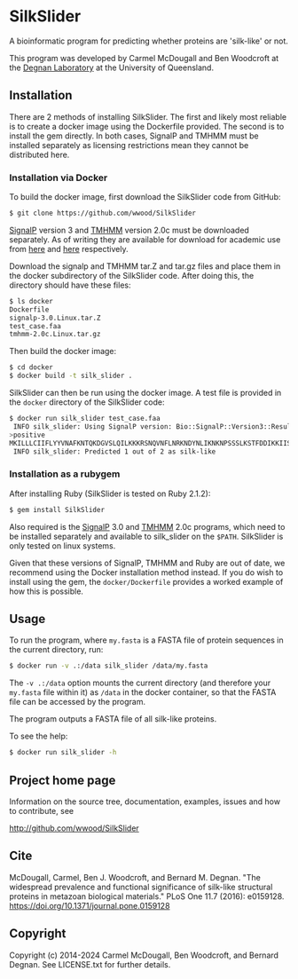 # SilkSlider

A bioinformatic program for predicting whether proteins are 'silk-like' or not.

This program was developed by Carmel McDougall and Ben Woodcroft at the [Degnan Laboratory](http://www.biology.uq.edu.au/staff/bernie-degnan) at the University of Queensland.

## Installation

There are 2 methods of installing SilkSlider. The first and likely most reliable is to create a docker image using the Dockerfile provided. The second is to install the gem directly. In both cases, SignalP and TMHMM must be installed separately as licensing restrictions mean they cannot be distributed here.

### Installation via Docker

To build the docker image, first download the SilkSlider code from GitHub:
```sh
$ git clone https://github.com/wwood/SilkSlider
```
[SignalP](http://www.cbs.dtu.dk/services/SignalP/) version 3 and [TMHMM](http://www.cbs.dtu.dk/services/TMHMM/) version 2.0c must be downloaded separately. As of writing they are available for download for academic use from [here](https://services.healthtech.dtu.dk/cgi-bin/sw_request?software=signalp&version=3.0&packageversion=3.0&platform=Linux) and [here](https://services.healthtech.dtu.dk/cgi-bin/sw_request?software=tmhmm&version=2.0c&packageversion=2.0c&platform=Linux) respectively.

Download the signalp and TMHMM tar.Z and tar.gz files and place them in the
docker subdirectory of the SilkSlider code. After doing this, the directory should have these files:
```sh
$ ls docker
Dockerfile
signalp-3.0.Linux.tar.Z
test_case.faa
tmhmm-2.0c.Linux.tar.gz
```

Then build the docker image:
```sh
$ cd docker
$ docker build -t silk_slider .
```

SilkSlider can then be run using the docker image. A test file is provided in the `docker` directory of the SilkSlider code:
```sh
$ docker run silk_slider test_case.faa
 INFO silk_slider: Using SignalP version: Bio::SignalP::Version3::Result
>positive
MKILLLCIIFLYYVNAFKNTQKDGVSLQILKKKRSNQVNFLNRKNDYNLIKNKNPSSSLKSTFDDIKKIISKQLSVEEDKIQMNSNFTKDLGADSLDLVELIMALEEKFNVTISDQDALKINTVQDAIDYIEKNNKQGGGGGGGGGGGGGGGGGGGGGGGGGGGGGG
 INFO silk_slider: Predicted 1 out of 2 as silk-like
```

### Installation as a rubygem

After installing Ruby (SilkSlider is tested on Ruby 2.1.2):
```sh
$ gem install SilkSlider
```

Also required is the [SignalP](http://www.cbs.dtu.dk/services/SignalP/) 3.0 and [TMHMM](http://www.cbs.dtu.dk/services/TMHMM/) 2.0c programs, which need to be installed separately and available to silk_slider on the `$PATH`. SilkSlider is only tested on linux systems.

Given that these versions of SignalP, TMHMM and Ruby are out of date, we
recommend using the Docker installation method instead. If you do wish to
install using the gem, the `docker/Dockerfile` provides a worked example of how
this is possible.

## Usage

To run the program, where `my.fasta` is a FASTA file of protein sequences in the current directory, run:
```sh
$ docker run -v .:/data silk_slider /data/my.fasta
```
The `-v .:/data` option mounts the current directory (and therefore your `my.fasta` file within it) as `/data` in the docker container, so that the FASTA file can be accessed by the program.

The program outputs a FASTA file of all silk-like proteins.

To see the help:
```sh
$ docker run silk_slider -h
```

## Project home page

Information on the source tree, documentation, examples, issues and
how to contribute, see

  http://github.com/wwood/SilkSlider

## Cite

McDougall, Carmel, Ben J. Woodcroft, and Bernard M. Degnan. "The widespread prevalence and functional significance of silk-like structural proteins in metazoan biological materials." PLoS One 11.7 (2016): e0159128. https://doi.org/10.1371/journal.pone.0159128

## Copyright

Copyright (c) 2014-2024 Carmel McDougall, Ben Woodcroft, and Bernard Degnan. See LICENSE.txt for further details.

